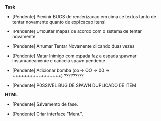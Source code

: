 **Task**

- [Pendente] Previnir BUGS de renderizacao em cima de textos tanto de tentar novamente quanto de explicacao itens!
- [Pendente] Dificultar mapas de acordo com o sistema de tentar novamente
- [Pendente] Arrumar Tentar Novamente clicando duas vezes
- [Pendente] Matar Inimigo com espada faz a espada spawnar instantaneamente e cancela spawn pendente
- [Pendente] Adicionar bomba (oo -> OO -> 00 -> +++++++++++++++++) ?????????

- [Pendente] POSSIVEL BUG DE SPAWN DUPLICADO DE ITEM

**HTML**
- [Pendente] Salvamento de fase.

- [Pendente] Criar interface "Menu".